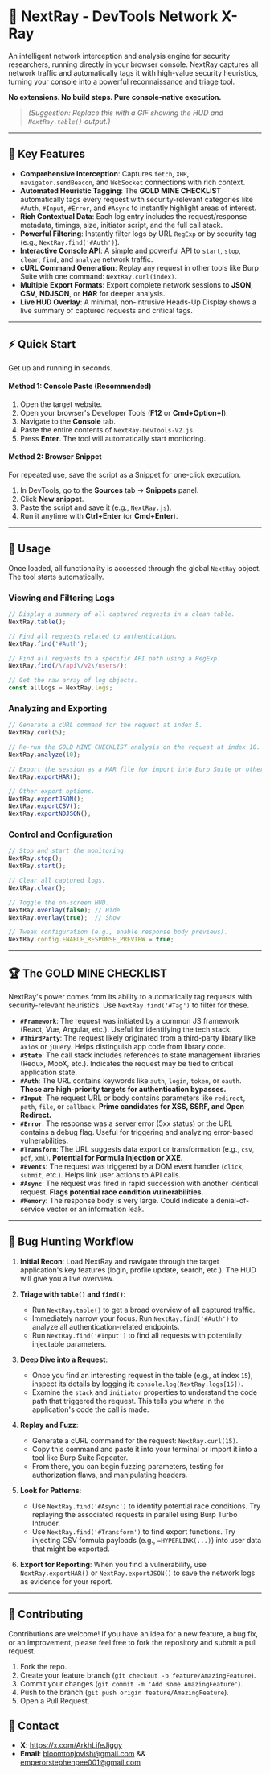 # 🦅 NextRay - DevTools Network X-Ray

An intelligent network interception and analysis engine for security researchers, running directly in your browser console. NextRay captures all network traffic and automatically tags it with high-value security heuristics, turning your console into a powerful reconnaissance and triage tool.

**No extensions. No build steps. Pure console-native execution.**

> *(Suggestion: Replace this with a GIF showing the HUD and `NextRay.table()` output.)*

---

## 🚀 Key Features

-   **Comprehensive Interception**: Captures `fetch`, `XHR`, `navigator.sendBeacon`, and `WebSocket` connections with rich context.
-   **Automated Heuristic Tagging**: The **GOLD MINE CHECKLIST** automatically tags every request with security-relevant categories like `#Auth`, `#Input`, `#Error`, and `#Async` to instantly highlight areas of interest.
-   **Rich Contextual Data**: Each log entry includes the request/response metadata, timings, size, initiator script, and the full call stack.
-   **Powerful Filtering**: Instantly filter logs by URL `RegExp` or by security tag (e.g., `NextRay.find('#Auth')`).
-   **Interactive Console API**: A simple and powerful API to `start`, `stop`, `clear`, `find`, and `analyze` network traffic.
-   **cURL Command Generation**: Replay any request in other tools like Burp Suite with one command: `NextRay.curl(index)`.
-   **Multiple Export Formats**: Export complete network sessions to **JSON**, **CSV**, **NDJSON**, or **HAR** for deeper analysis.
-   **Live HUD Overlay**: A minimal, non-intrusive Heads-Up Display shows a live summary of captured requests and critical tags.

---

## ⚡ Quick Start

Get up and running in seconds.

#### Method 1: Console Paste (Recommended)

1.  Open the target website.
2.  Open your browser's Developer Tools (**F12** or **Cmd+Option+I**).
3.  Navigate to the **Console** tab.
4.  Paste the entire contents of `NextRay-DevTools-V2.js`.
5.  Press **Enter**. The tool will automatically start monitoring.

#### Method 2: Browser Snippet

For repeated use, save the script as a Snippet for one-click execution.

1.  In DevTools, go to the **Sources** tab -> **Snippets** panel.
2.  Click **New snippet**.
3.  Paste the script and save it (e.g., `NextRay.js`).
4.  Run it anytime with **Ctrl+Enter** (or **Cmd+Enter**).

---

## 📖 Usage

Once loaded, all functionality is accessed through the global `NextRay` object. The tool starts automatically.

### Viewing and Filtering Logs

```javascript
// Display a summary of all captured requests in a clean table.
NextRay.table();

// Find all requests related to authentication.
NextRay.find('#Auth');

// Find all requests to a specific API path using a RegExp.
NextRay.find(/\/api\/v2\/users/);

// Get the raw array of log objects.
const allLogs = NextRay.logs;
```

### Analyzing and Exporting

```javascript
// Generate a cURL command for the request at index 5.
NextRay.curl(5);

// Re-run the GOLD MINE CHECKLIST analysis on the request at index 10.
NextRay.analyze(10);

// Export the session as a HAR file for import into Burp Suite or other tools.
NextRay.exportHAR();

// Other export options.
NextRay.exportJSON();
NextRay.exportCSV();
NextRay.exportNDJSON();
```

### Control and Configuration

```javascript
// Stop and start the monitoring.
NextRay.stop();
NextRay.start();

// Clear all captured logs.
NextRay.clear();

// Toggle the on-screen HUD.
NextRay.overlay(false); // Hide
NextRay.overlay(true);  // Show

// Tweak configuration (e.g., enable response body previews).
NextRay.config.ENABLE_RESPONSE_PREVIEW = true;
```

---

## 🏆 The GOLD MINE CHECKLIST

NextRay's power comes from its ability to automatically tag requests with security-relevant heuristics. Use `NextRay.find('#Tag')` to filter for these.

-   **`#Framework`**: The request was initiated by a common JS framework (React, Vue, Angular, etc.). Useful for identifying the tech stack.
-   **`#ThirdParty`**: The request likely originated from a third-party library like `axios` or `jQuery`. Helps distinguish app code from library code.
-   **`#State`**: The call stack includes references to state management libraries (Redux, MobX, etc.). Indicates the request may be tied to critical application state.
-   **`#Auth`**: The URL contains keywords like `auth`, `login`, `token`, or `oauth`. **These are high-priority targets for authentication bypasses.**
-   **`#Input`**: The request URL or body contains parameters like `redirect`, `path`, `file`, or `callback`. **Prime candidates for XSS, SSRF, and Open Redirect.**
-   **`#Error`**: The response was a server error (5xx status) or the URL contains a debug flag. Useful for triggering and analyzing error-based vulnerabilities.
-   **`#Transform`**: The URL suggests data export or transformation (e.g., `csv`, `pdf`, `xml`). **Potential for Formula Injection or XXE.**
-   **`#Events`**: The request was triggered by a DOM event handler (`click`, `submit`, etc.). Helps link user actions to API calls.
-   **`#Async`**: The request was fired in rapid succession with another identical request. **Flags potential race condition vulnerabilities.**
-   **`#Memory`**: The response body is very large. Could indicate a denial-of-service vector or an information leak.

---

## 🏹 Bug Hunting Workflow

1.  **Initial Recon**: Load NextRay and navigate through the target application's key features (login, profile update, search, etc.). The HUD will give you a live overview.

2.  **Triage with `table()` and `find()`**:
    -   Run `NextRay.table()` to get a broad overview of all captured traffic.
    -   Immediately narrow your focus. Run `NextRay.find('#Auth')` to analyze all authentication-related endpoints.
    -   Run `NextRay.find('#Input')` to find all requests with potentially injectable parameters.

3.  **Deep Dive into a Request**:
    -   Once you find an interesting request in the table (e.g., at index `15`), inspect its details by logging it: `console.log(NextRay.logs[15])`.
    -   Examine the `stack` and `initiator` properties to understand the code path that triggered the request. This tells you *where* in the application's code the call is made.

4.  **Replay and Fuzz**:
    -   Generate a cURL command for the request: `NextRay.curl(15)`.
    -   Copy this command and paste it into your terminal or import it into a tool like Burp Suite Repeater.
    -   From there, you can begin fuzzing parameters, testing for authorization flaws, and manipulating headers.

5.  **Look for Patterns**:
    -   Use `NextRay.find('#Async')` to identify potential race conditions. Try replaying the associated requests in parallel using Burp Turbo Intruder.
    -   Use `NextRay.find('#Transform')` to find export functions. Try injecting CSV formula payloads (e.g., `=HYPERLINK(...)`) into user data that might be exported.

6.  **Export for Reporting**: When you find a vulnerability, use `NextRay.exportHAR()` or `NextRay.exportJSON()` to save the network logs as evidence for your report.

---

## 🤝 Contributing

Contributions are welcome! If you have an idea for a new feature, a bug fix, or an improvement, please feel free to fork the repository and submit a pull request.

1.  Fork the repo.
2.  Create your feature branch (`git checkout -b feature/AmazingFeature`).
3.  Commit your changes (`git commit -m 'Add some AmazingFeature'`).
4.  Push to the branch (`git push origin feature/AmazingFeature`).
5.  Open a Pull Request.

## 📧 Contact

-   **X**: https://x.com/ArkhLifeJiggy
-   **Email**: bloomtonjovish@gmail.com && emperorstephenpee001@gmail.com
